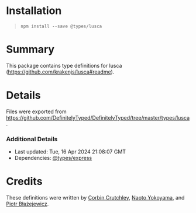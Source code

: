 # Installation
> `npm install --save @types/lusca`

# Summary
This package contains type definitions for lusca (https://github.com/krakenjs/lusca#readme).

# Details
Files were exported from https://github.com/DefinitelyTyped/DefinitelyTyped/tree/master/types/lusca.

### Additional Details
 * Last updated: Tue, 16 Apr 2024 21:08:07 GMT
 * Dependencies: [@types/express](https://npmjs.com/package/@types/express)

# Credits
These definitions were written by [Corbin Crutchley](https://github.com/crutchcorn), [Naoto Yokoyama](https://github.com/builtinnya), and [Piotr Błażejewicz](https://github.com/peterblazejewicz).

